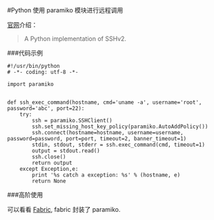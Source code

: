 #Python 使用 paramiko 模块进行远程调用

[官网](http://www.paramiko.org/)介绍：

> A Python implementation of SSHv2.

###代码示例

    #!/usr/bin/python
    # -*- coding: utf-8 -*-

    import paramiko


    def ssh_exec_command(hostname, cmd='uname -a', username='root', password='abc', port=22):
        try:
            ssh = paramiko.SSHClient()
            ssh.set_missing_host_key_policy(paramiko.AutoAddPolicy())
            ssh.connect(hostname=hostname, username=username, password=password, port=port, timeout=2, banner_timeout=1)
            stdin, stdout, stderr = ssh.exec_command(cmd, timeout=1)
            output = stdout.read()
            ssh.close()
            return output
        except Exception,e:
            print '%s catch a exception: %s' % (hostname, e)
            return None
            
###高阶使用

可以看看 [Fabric](http://www.fabfile.org/), fabric 封装了 paramiko.